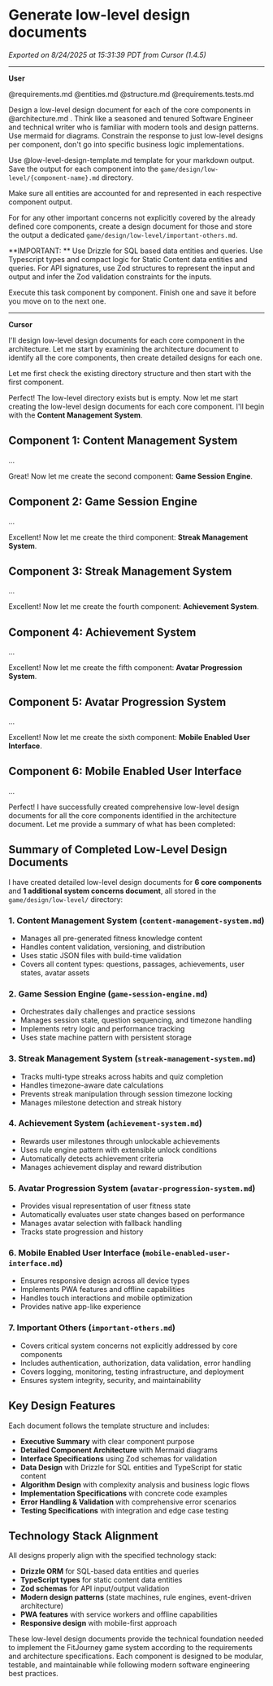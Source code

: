 # Generate low-level design documents
_Exported on 8/24/2025 at 15:31:39 PDT from Cursor (1.4.5)_

---

**User**

@requirements.md @entities.md @structure.md @requirements.tests.md 

Design a low-level design document for each of the core components in @architecture.md  . Think like a seasoned and tenured Software Engineer and technical writer who is familiar with modern tools and design patterns. Use mermaid for diagrams.   Constrain the response to just low-level designs per component, don't go into specific business logic implementations.

Use @low-level-design-template.md template for your markdown output. Save the output for each component into the `game/design/low-level/{component-name}.md` directory.

Make sure all entities are accounted for and represented in each respective component output. 

For for any other important concerns not explicitly covered by the already defined core components, create a design document  for those and store the output a dedicated `game/design/low-level/important-others.md`. 

**IMPORTANT: **
Use Drizzle for SQL based  data entities and queries. Use Typescript types and compact logic for Static Content data entities and queries.
For API signatures, use Zod structures to represent the input and output and infer the Zod validation constraints for the inputs.

Execute this task component by component. Finish one and save it before you move on to the next one.

---

**Cursor**

I'll design low-level design documents for each core component in the architecture. Let me start by examining the architecture document to identify all the core components, then create detailed designs for each one.

Let me first check the existing directory structure and then start with the first component.


Perfect! The low-level directory exists but is empty. Now let me start creating the low-level design documents for each core component. I'll begin with the **Content Management System**.

## Component 1: Content Management System

...

Great! Now let me create the second component: **Game Session Engine**.

## Component 2: Game Session Engine

...

Excellent! Now let me create the third component: **Streak Management System**.

## Component 3: Streak Management System

...

Excellent! Now let me create the fourth component: **Achievement System**.

## Component 4: Achievement System

...

Excellent! Now let me create the fifth component: **Avatar Progression System**.

## Component 5: Avatar Progression System

...

Excellent! Now let me create the sixth component: **Mobile Enabled User Interface**.

## Component 6: Mobile Enabled User Interface

...

Perfect! I have successfully created comprehensive low-level design documents for all the core components identified in the architecture document. Let me provide a summary of what has been completed:

## Summary of Completed Low-Level Design Documents

I have created detailed low-level design documents for **6 core components** and **1 additional system concerns document**, all stored in the `game/design/low-level/` directory:

### 1. **Content Management System** (`content-management-system.md`)
- Manages all pre-generated fitness knowledge content
- Handles content validation, versioning, and distribution
- Uses static JSON files with build-time validation
- Covers all content types: questions, passages, achievements, user states, avatar assets

### 2. **Game Session Engine** (`game-session-engine.md`)
- Orchestrates daily challenges and practice sessions
- Manages session state, question sequencing, and timezone handling
- Implements retry logic and performance tracking
- Uses state machine pattern with persistent storage

### 3. **Streak Management System** (`streak-management-system.md`)
- Tracks multi-type streaks across habits and quiz completion
- Handles timezone-aware date calculations
- Prevents streak manipulation through session timezone locking
- Manages milestone detection and streak history

### 4. **Achievement System** (`achievement-system.md`)
- Rewards user milestones through unlockable achievements
- Uses rule engine pattern with extensible unlock conditions
- Automatically detects achievement criteria
- Manages achievement display and reward distribution

### 5. **Avatar Progression System** (`avatar-progression-system.md`)
- Provides visual representation of user fitness state
- Automatically evaluates user state changes based on performance
- Manages avatar selection with fallback handling
- Tracks state progression and history

### 6. **Mobile Enabled User Interface** (`mobile-enabled-user-interface.md`)
- Ensures responsive design across all device types
- Implements PWA features and offline capabilities
- Handles touch interactions and mobile optimization
- Provides native app-like experience

### 7. **Important Others** (`important-others.md`)
- Covers critical system concerns not explicitly addressed by core components
- Includes authentication, authorization, data validation, error handling
- Covers logging, monitoring, testing infrastructure, and deployment
- Ensures system integrity, security, and maintainability

## Key Design Features

Each document follows the template structure and includes:

- **Executive Summary** with clear component purpose
- **Detailed Component Architecture** with Mermaid diagrams
- **Interface Specifications** using Zod schemas for validation
- **Data Design** with Drizzle for SQL entities and TypeScript for static content
- **Algorithm Design** with complexity analysis and business logic flows
- **Implementation Specifications** with concrete code examples
- **Error Handling & Validation** with comprehensive error scenarios
- **Testing Specifications** with integration and edge case testing

## Technology Stack Alignment

All designs properly align with the specified technology stack:
- **Drizzle ORM** for SQL-based data entities and queries
- **TypeScript types** for static content data entities
- **Zod schemas** for API input/output validation
- **Modern design patterns** (state machines, rule engines, event-driven architecture)
- **PWA features** with service workers and offline capabilities
- **Responsive design** with mobile-first approach

These low-level design documents provide the technical foundation needed to implement the FitJourney game system according to the requirements and architecture specifications. Each component is designed to be modular, testable, and maintainable while following modern software engineering best practices.

